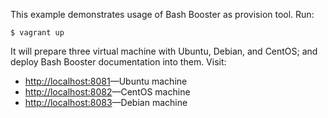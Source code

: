 This example demonstrates usage of Bash Booster as provision tool.  Run:

    $ vagrant up

It will prepare three virtual machine with Ubuntu, Debian, and CentOS; and
deploy Bash Booster documentation into them.  Visit:

*   <http://localhost:8081>—Ubuntu machine
*   <http://localhost:8082>—CentOS machine
*   <http://localhost:8083>—Debian machine
